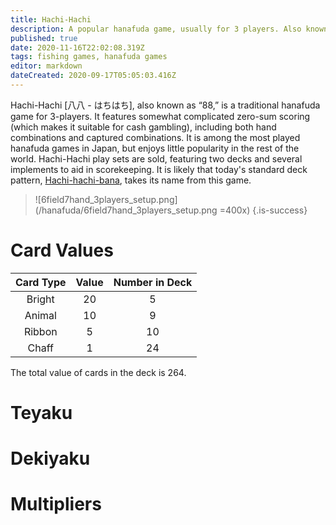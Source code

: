 ```yaml
---
title: Hachi-Hachi
description: A popular hanafuda game, usually for 3 players. Also known as “88”
published: true
date: 2020-11-16T22:02:08.319Z
tags: fishing games, hanafuda games
editor: markdown
dateCreated: 2020-09-17T05:05:03.416Z
---
```


Hachi-Hachi [八八 - はちはち], also known as “88,” is a traditional hanafuda game for 3-players. It features somewhat complicated zero-sum scoring (which makes it suitable for cash gambling), including both hand combinations and captured combinations. It is among the most played hanafuda games in Japan, but enjoys little popularity in the rest of the world. Hachi-Hachi play sets are sold, featuring two decks and several implements to aid in scorekeeping. It is likely that today's standard deck pattern, [Hachi-hachi-bana](/en/hanafuda/patterns/hachihachibana), takes its name from this game.

> ![6field7hand_3players_setup.png](/hanafuda/6field7hand_3players_setup.png =400x) 
{.is-success}


# Card Values
|Card Type|Value|Number in Deck|
|:---:|:---:|:---:|
|Bright|20|5|
|Animal|10|9|
|Ribbon|5|10|
|Chaff|1|24|
The total value of cards in the deck is 264.
# Teyaku
# Dekiyaku
# Multipliers